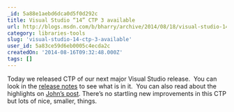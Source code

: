 ```yaml
---
_id: 5a88e1aebd6dca0d5f0d292c
title: Visual Studio “14” CTP 3 available
url: http://blogs.msdn.com/b/bharry/archive/2014/08/18/visual-studio-14-ctp-3-available.aspx
category: libraries-tools
slug: 'visual-studio-14-ctp-3-available'
user_id: 5a83ce59d6eb0005c4ecda2c
createdOn: '2014-08-16T09:32:48.000Z'
tags: []
---
```


Today we released CTP of our next major Visual Studio release.  You can look in the <a href="http://go.microsoft.com/fwlink/?LinkId=400496">release notes</a> to see what is in it.  You can also read about the highlights on <a href="http://blogs.msdn.com/b/visualstudio/archive/2014/08/18/visual-studio-14-ctp-3-released.aspx">John’s post</a>. There’s no startling new improvements in this CTP but lots of nice, smaller, things.
